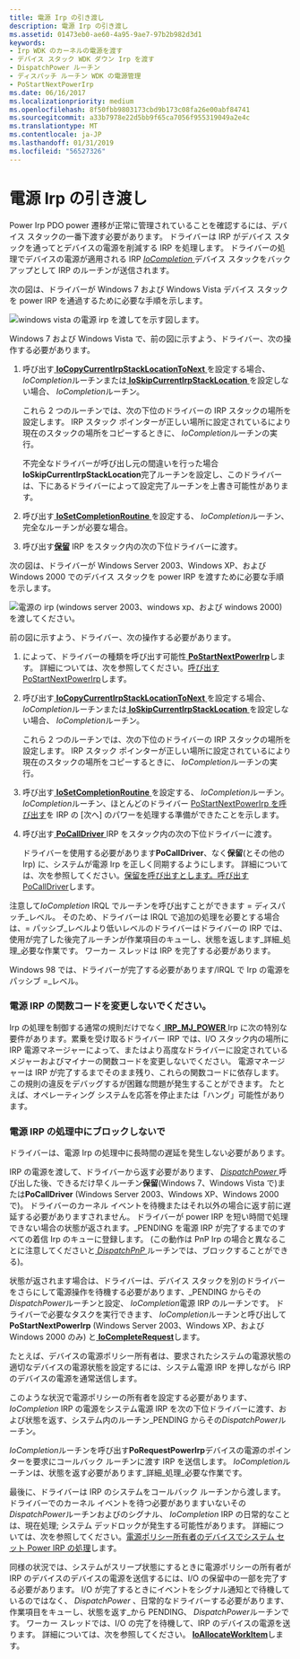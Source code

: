 ```yaml
---
title: 電源 Irp の引き渡し
description: 電源 Irp の引き渡し
ms.assetid: 01473eb0-ae60-4a95-9ae7-97b2b982d3d1
keywords:
- Irp WDK のカーネルの電源を渡す
- デバイス スタック WDK ダウン Irp を渡す
- DispatchPower ルーチン
- ディスパッチ ルーチン WDK の電源管理
- PoStartNextPowerIrp
ms.date: 06/16/2017
ms.localizationpriority: medium
ms.openlocfilehash: 8f50fbb9803173cbd9b173c08fa26e00abf84741
ms.sourcegitcommit: a33b7978e22d5bb9f65ca7056f955319049a2e4c
ms.translationtype: MT
ms.contentlocale: ja-JP
ms.lasthandoff: 01/31/2019
ms.locfileid: "56527326"
---
```

# <a name="passing-power-irps"></a>電源 Irp の引き渡し





Power Irp PDO power 遷移が正常に管理されていることを確認するには、デバイス スタックの一番下渡す必要があります。 ドライバーは IRP がデバイス スタックを通ってとデバイスの電源を削減する IRP を処理します。 ドライバーの処理でデバイスの電源が適用される IRP [ *IoCompletion* ](https://msdn.microsoft.com/library/windows/hardware/ff548354)デバイス スタックをバックアップとして IRP のルーチンが送信されます。

次の図は、ドライバーが Windows 7 および Windows Vista デバイス スタックを power IRP を通過するために必要な手順を示します。

![windows vista の電源 irp を渡してを示す図します。](images/passirpvista.png)

Windows 7 および Windows Vista で、前の図に示すよう、ドライバー、次の操作する必要があります。

1.  呼び出す[ **IoCopyCurrentIrpStackLocationToNext** ](https://msdn.microsoft.com/library/windows/hardware/ff548387)を設定する場合、 *IoCompletion*ルーチンまたは[ **IoSkipCurrentIrpStackLocation** ](https://msdn.microsoft.com/library/windows/hardware/ff550355)を設定しない場合、 *IoCompletion*ルーチン。

    これら 2 つのルーチンでは、次の下位のドライバーの IRP スタックの場所を設定します。 IRP スタック ポインターが正しい場所に設定されているにより現在のスタックの場所をコピーするときに、 *IoCompletion*ルーチンの実行。

    不完全なドライバーが呼び出し元の間違いを行った場合**IoSkipCurrentIrpStackLocation**完了ルーチンを設定し、このドライバーは、下にあるドライバーによって設定完了ルーチンを上書き可能性があります。

2.  呼び出す[ **IoSetCompletionRoutine** ](https://msdn.microsoft.com/library/windows/hardware/ff549679)を設定する、 *IoCompletion*ルーチン、完全なルーチンが必要な場合。

3.  呼び出す[**保留**](https://msdn.microsoft.com/library/windows/hardware/ff548336) IRP をスタック内の次の下位ドライバーに渡す。

次の図は、ドライバーが Windows Server 2003、Windows XP、および Windows 2000 でのデバイス スタックを power IRP を渡すために必要な手順を示します。

![電源の irp (windows server 2003、windows xp、および windows 2000) を渡してください。](images/passirp.png)

前の図に示すよう、ドライバー、次の操作する必要があります。

1.  によって、ドライバーの種類を呼び出す可能性[ **PoStartNextPowerIrp**](https://msdn.microsoft.com/library/windows/hardware/ff559776)します。 詳細については、次を参照してください。[呼び出す PoStartNextPowerIrp](calling-postartnextpowerirp.md)します。

2.  呼び出す[ **IoCopyCurrentIrpStackLocationToNext** ](https://msdn.microsoft.com/library/windows/hardware/ff548387)を設定する場合、 *IoCompletion*ルーチンまたは[ **IoSkipCurrentIrpStackLocation** ](https://msdn.microsoft.com/library/windows/hardware/ff550355)を設定しない場合、 *IoCompletion*ルーチン。

    これら 2 つのルーチンでは、次の下位のドライバーの IRP スタックの場所を設定します。 IRP スタック ポインターが正しい場所に設定されているにより現在のスタックの場所をコピーするときに、 *IoCompletion*ルーチンの実行。

3.  呼び出す[ **IoSetCompletionRoutine** ](https://msdn.microsoft.com/library/windows/hardware/ff549679)を設定する、 *IoCompletion*ルーチン。 *IoCompletion*ルーチン、ほとんどのドライバー [PoStartNextPowerIrp を呼び出す](calling-postartnextpowerirp.md)を IRP の [次へ] のパワーを処理する準備ができたことを示します。

4.  呼び出す[ **PoCallDriver** ](https://msdn.microsoft.com/library/windows/hardware/ff559654) IRP をスタック内の次の下位ドライバーに渡す。

    ドライバーを使用する必要があります**PoCallDriver**、なく**保留**(とその他の Irp) に、システムが電源 Irp を正しく同期するようにします。 詳細については、次を参照してください。[保留を呼び出すとします。呼び出す PoCallDriver](calling-iocalldriver-versus-calling-pocalldriver.md)します。

注意して*IoCompletion* IRQL でルーチンを呼び出すことができます = ディスパッチ\_レベル。 そのため、ドライバーは IRQL で追加の処理を必要とする場合は、= パッシブ\_レベルより低いレベルのドライバーはドライバーの IRP では、使用が完了した後完了ルーチンが作業項目のキューし、状態を返します\_詳細\_処理\_必要な作業です。 ワーカー スレッドは IRP を完了する必要があります。

Windows 98 では、ドライバーが完了する必要があります/IRQL で Irp の電源をパッシブ =\_レベル。

### <a name="do-not-change-the-function-codes-in-a-power-irp"></a>電源 IRP の関数コードを変更しないでください。

Irp の処理を制御する通常の規則だけでなく[ **IRP\_MJ\_POWER** ](https://msdn.microsoft.com/library/windows/hardware/ff550784) Irp に次の特別な要件があります。累乗を受け取るドライバー IRP では、I/O スタック内の場所に IRP 電源マネージャーによって、またはより高度なドライバーに設定されているメジャーおよびマイナーの関数コードを変更しないでください。 電源マネージャーは IRP が完了するまでそのまま残り、これらの関数コードに依存します。 この規則の違反をデバッグするが困難な問題が発生することができます。 たとえば、オペレーティング システムを応答を停止または「ハング」可能性があります。

### <a name="do-not-block-while-handling-a-power-irp"></a>電源 IRP の処理中にブロックしないで

ドライバーは、電源 Irp の処理中に長時間の遅延を発生しない必要があります。

IRP の電源を渡して、ドライバーから返す必要があります、 [ *DispatchPower* ](https://docs.microsoft.com/windows-hardware/drivers/ddi/content/wdm/nc-wdm-driver_dispatch)呼び出した後、できるだけ早くルーチン**保留**(Windows 7、Windows Vista で)または**PoCallDriver** (Windows Server 2003、Windows XP、Windows 2000 で)。 ドライバーのカーネル イベントを待機またはそれ以外の場合に返す前に遅延する必要がありますされません。 ドライバーが power IRP を短い時間で処理できない場合の状態が返されます。\_PENDING を電源 IRP が完了するまでのすべての着信 Irp のキューに登録します。 (この動作は PnP Irp の場合と異なることに注意してくださいと[ *DispatchPnP* ](https://docs.microsoft.com/windows-hardware/drivers/ddi/content/wdm/nc-wdm-driver_dispatch)ルーチンでは、ブロックすることができる)。

状態が返されます場合は、ドライバーは、デバイス スタックを別のドライバーをさらにして電源操作を待機する必要があります、\_PENDING からその*DispatchPower*ルーチンと設定、 *IoCompletion*電源 IRP のルーチンです。 ドライバーで必要なタスクを実行できます、 *IoCompletion*ルーチンと呼び出して**PoStartNextPowerIrp** (Windows Server 2003、Windows XP、および Windows 2000 のみ) と[ **IoCompleteRequest**](https://msdn.microsoft.com/library/windows/hardware/ff548343)します。

たとえば、デバイスの電源ポリシー所有者は、要求されたシステムの電源状態の適切なデバイスの電源状態を設定するには、システム電源 IRP を押しながら IRP のデバイスの電源を通常送信します。

このような状況で電源ポリシーの所有者を設定する必要があります、 *IoCompletion* IRP の電源をシステム電源 IRP を次の下位ドライバーに渡す、および状態を返す、システム内のルーチン\_PENDING からその*DispatchPower*ルーチン。

*IoCompletion*ルーチンを呼び出す**PoRequestPowerIrp**デバイスの電源のポインターを要求にコールバック ルーチンに渡す IRP を送信します。 *IoCompletion*ルーチンは、状態を返す必要があります\_詳細\_処理\_必要な作業です。

最後に、ドライバーは IRP のシステムをコールバック ルーチンから渡します。 ドライバーでのカーネル イベントを待つ必要がありますいないその*DispatchPower*ルーチンおよびのシグナル、 *IoCompletion* IRP の日常的なことは、現在処理; システム デッドロックが発生する可能性があります。 詳細については、次を参照してください。[電源ポリシー所有者のデバイスでシステム セット Power IRP の処理](handling-a-system-set-power-irp-in-a-device-power-policy-owner.md)します。

同様の状況では、システムがスリープ状態にするときに電源ポリシーの所有者が IRP のデバイスのデバイスの電源を送信するには、I/O の保留中の一部を完了する必要があります。 I/O が完了するときにイベントをシグナル通知とで待機しているのではなく、 *DispatchPower* 、日常的なドライバーする必要があります、作業項目をキューし、状態を返す\_から PENDING、 *DispatchPower*ルーチンです。 ワーカー スレッドでは、I/O の完了を待機して、IRP のデバイスの電源を送ります。 詳細については、次を参照してください。 [ **IoAllocateWorkItem**](https://msdn.microsoft.com/library/windows/hardware/ff548276)します。

 

 




